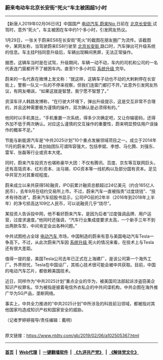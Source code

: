 ### 蔚来电动车北京长安街“死火”车主被困超1小时
------------------------

<div class="post_content">
 <p>
  【新唐人2019年02月06日讯】中国国产
  <a href="https://www.ntdtv.com/gb/电动汽车.htm">
   电动汽车
  </a>
  <a href="https://www.ntdtv.com/gb/蔚来nio.htm">
   蔚来Nio
  </a>
  日前在
  <a href="https://www.ntdtv.com/gb/北京长安街.htm">
   北京长安街
  </a>
  试驾时，意外“死火”，车主被困在车中约1个多小时，引发网友热议。
 </p>
 <p>
  1月29日，一张关于蔚来ES8在长安街“死火”的截图在朋友圈广为流传。该截图中，某网友称，当驾驶蔚来ES8行驶至
  <a href="https://www.ntdtv.com/gb/北京长安街.htm">
   北京长安街
  </a>
  路口时，汽车弹出可升级系统的信息。车主挂P挡同意升级后，车辆出现瞬间黑屏，无法正常操作。
 </p>
 <p>
  据悉，这辆车当时是在试驾，升级期间，车辆一动不动，车内的司机和公司的一名代表连门窗都开不了被困车内。直至1个多小时后
  <a href="https://www.ntdtv.com/gb/系统升级.htm">
   系统升级
  </a>
  完毕。
 </p>
 <p>
  蔚来的一名代表在微博上发文称：“就这样，这辆车子动也不动的大剌剌停在长安街上，警察一队又一队的不停来视察，但我们连窗门都打不开。”此意外引发网友热议，有网友嘲讽，“如果这就是智慧，我宁愿不智慧了。”
 </p>
 <p>
  资深车评人韩路发博称，“在行驶大环境下，弹出升级提示，这是交互非常不合理的，并且这种需要极为谨慎的操作，双次确认是必须得有的。”
 </p>
 <p>
  他同时以手机类比，“手机重置一次系统，得多少次确定吧，又让你输密码，还得外加不低于两次确认。对应这么谨慎的交互操作的重要性，蔚来明显预估用户误操作的概率不足。”
 </p>
 <p>
  节能与新能源汽车是“中共2025计划”10个重点发展领域项目之一。成立于2014年11月的蔚来汽车，其创始团队可谓阵容强大，包括李斌、李想、马化腾、刘强东、雷军、张磊等行业或资本大佬。
 </p>
 <p>
  同时，蔚来汽车投资方也堪称豪华大团：不仅有腾讯、百度、京东等互联网巨头，还有高瓴资本、红杉资本、淡马锡、IDG资本等一线机构以及部分国有资本。足见中共官方对其重视程度。
 </p>
 <p>
  蔚来成立以来共获得5轮融资，IPO前累计融资总额超过24亿美元（约合165亿人民币），去年9月在纽约交易所上市。不过，蔚来汽车一直被指责“过度烧钱”、“技术有待改进”。蔚来汽车招股书显示，公司IPO前的2年半（2016年到2018年上半年）的净亏损高达109亿人民币，可以说融资几乎“烧尽”。
 </p>
 <p>
  某投资人告诉投中网，他不看好蔚来汽车，是因为后者“过度强调品牌、用户运营，过度求速度。”他同时还强调，“汽车行业集成度要求太高，一个新手三年不到出两款车型，中间肯定会出各种问题。”
 </p>
 <p>
  中共试图抢占全球
  <a href="https://www.ntdtv.com/gb/电动汽车.htm">
   电动汽车
  </a>
  市场，中国制造的蔚来有意与美国电动汽车Tesla一争高下。不过，从此次蔚来汽车因
  <a href="https://www.ntdtv.com/gb/系统升级.htm">
   系统升级
  </a>
  死火的情况来看，在技术上与Tesla还有很大差距。
 </p>
 <p>
  值得一提的是，美国Tesla公司去年已正式在上海建厂，是该公司第一个海外工厂。外界担忧，Tesla在中国设厂，其核心技术很可能会被中共获取。目前，中国的电动汽车芯片，都依赖美国技术。
 </p>
 <p>
  近日，同样作为“中共2025计划”重点企业的华为，被美国司法部起诉涉盗窃美企知识产权罪名。华为被指是披着电信外衣私企的中共间谍机构，中共企图在海外推广华为5G产品，垄断网络。
 </p>
 <p>
  事实上，中共全力推进的“中共2025计划”中所涉及的科技前沿领域，都被指对其他国家均造成知识产权和国家安全的威胁。
 </p>
 <p>
  （记者罗婷婷报导/责任编辑：戴明）
 </p>
 <div class="single_ad">
 </div>
</div>

<br/>原文链接：https://www.ntdtv.com/gb/2019/02/06/a102505367.html


------------------------
#### [首页](https://github.com/gfw-breaker/banned-news/blob/master/README.md) &nbsp;|&nbsp; [Web代理](https://github.com/labour-camp/helloworld) &nbsp;|&nbsp; [一键翻墙软件](https://github.com/gfw-breaker/nogfw/blob/master/README.md) &nbsp;|&nbsp; [《九评共产党》](https://github.com/gfw-breaker/9ping.md/blob/master/README.md#九评之一评共产党是什么) &nbsp;|&nbsp; [《解体党文化》](https://github.com/gfw-breaker/jtdwh.md/blob/master/README.md#绪论)

